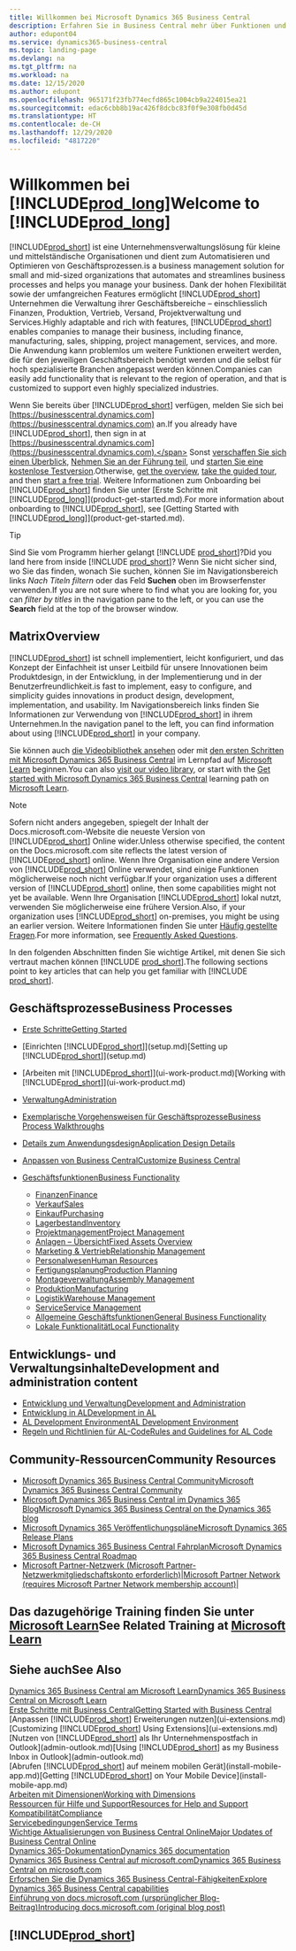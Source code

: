 ```yaml
---
title: Willkommen bei Microsoft Dynamics 365 Business Central
description: Erfahren Sie in Business Central mehr über Funktionen und Arbeitsszenarien, mit denen Unternehmen ihr Geschäft verwalten können, einschliesslich Finanzen, Fertigung, Vertrieb, Versand, Projektmanagement, Services und mehr.
author: edupont04
ms.service: dynamics365-business-central
ms.topic: landing-page
ms.devlang: na
ms.tgt_pltfrm: na
ms.workload: na
ms.date: 12/15/2020
ms.author: edupont
ms.openlocfilehash: 965171f23fb774ecfd865c1004cb9a224015ea21
ms.sourcegitcommit: edac6cbb8b19ac426f8dcbc83f0f9e308fb0d45d
ms.translationtype: HT
ms.contentlocale: de-CH
ms.lasthandoff: 12/29/2020
ms.locfileid: "4817220"
---
```

# <a name="welcome-to-prod_long"></a><span data-ttu-id="b4226-103">Willkommen bei [!INCLUDE[prod_long](includes/prod_long.md)]</span><span class="sxs-lookup"><span data-stu-id="b4226-103">Welcome to [!INCLUDE[prod_long](includes/prod_long.md)]</span></span>

[!INCLUDE[prod_short](includes/prod_short.md)] <span data-ttu-id="b4226-104">ist eine Unternehmensverwaltungslösung für kleine und mittelständische Organisationen und dient zum Automatisieren und Optimieren von Geschäftsprozessen.</span><span class="sxs-lookup"><span data-stu-id="b4226-104">is a business management solution for small and mid-sized organizations that automates and streamlines business processes and helps you manage your business.</span></span> <span data-ttu-id="b4226-105">Dank der hohen Flexibilität sowie der umfangreichen Features ermöglicht [!INCLUDE[prod_short](includes/prod_short.md)] Unternehmen die Verwaltung ihrer Geschäftsbereiche – einschliesslich Finanzen, Produktion, Vertrieb, Versand, Projektverwaltung und Services.</span><span class="sxs-lookup"><span data-stu-id="b4226-105">Highly adaptable and rich with features, [!INCLUDE[prod_short](includes/prod_short.md)] enables companies to manage their business, including finance, manufacturing, sales, shipping, project management, services, and more.</span></span> <span data-ttu-id="b4226-106">Die Anwendung kann problemlos um weitere Funktionen erweitert werden, die für den jeweiligen Geschäftsbereich benötigt werden und die selbst für hoch spezialisierte Branchen angepasst werden können.</span><span class="sxs-lookup"><span data-stu-id="b4226-106">Companies can easily add functionality that is relevant to the region of operation, and that is customized to support even highly specialized industries.</span></span>  

<span data-ttu-id="b4226-107">Wenn Sie bereits über [!INCLUDE[prod_short](includes/prod_short.md)] verfügen, melden Sie sich bei [https://businesscentral.dynamics.com](https://businesscentral.dynamics.com) an.</span><span class="sxs-lookup"><span data-stu-id="b4226-107">If you already have [!INCLUDE[prod_short](includes/prod_short.md)], then sign in at [https://businesscentral.dynamics.com](https://businesscentral.dynamics.com).</span></span> <span data-ttu-id="b4226-108">Sonst [verschaffen Sie sich einen Überblick](https://dynamics.microsoft.com/business-central/overview/),  [Nehmen Sie an der Führung teil](https://dynamics.microsoft.com/en-us/guidedtour/dynamics/business-central/1/1), und [starten Sie eine kostenlose Testversion](https://go.microsoft.com/fwlink/?linkid=847861).</span><span class="sxs-lookup"><span data-stu-id="b4226-108">Otherwise, [get the overview](https://dynamics.microsoft.com/business-central/overview/),  [take the guided tour](https://dynamics.microsoft.com/en-us/guidedtour/dynamics/business-central/1/1), and then [start a free trial](https://go.microsoft.com/fwlink/?linkid=847861).</span></span> <span data-ttu-id="b4226-109">Weitere Informationen zum Onboarding bei [!INCLUDE[prod_short](includes/prod_short.md)] finden Sie unter [Erste Schritte mit [!INCLUDE[prod_long](includes/prod_long.md)]](product-get-started.md).</span><span class="sxs-lookup"><span data-stu-id="b4226-109">For more information about onboarding to [!INCLUDE[prod_short](includes/prod_short.md)], see [Getting Started with [!INCLUDE[prod_long](includes/prod_long.md)]](product-get-started.md).</span></span>  

> [!TIP]
> <span data-ttu-id="b4226-110">Sind Sie vom Programm hierher gelangt [!INCLUDE [prod_short](includes/prod_short.md)]?</span><span class="sxs-lookup"><span data-stu-id="b4226-110">Did you land here from inside [!INCLUDE [prod_short](includes/prod_short.md)]?</span></span> <span data-ttu-id="b4226-111">Wenn Sie nicht sicher sind, wo Sie das finden, wonach Sie suchen, können Sie im Navigationsbereich links *Nach Titeln filtern* oder das Feld **Suchen** oben im Browserfenster verwenden.</span><span class="sxs-lookup"><span data-stu-id="b4226-111">If you are not sure where to find what you are looking for, you can *filter by titles* in the navigation pane to the left, or you can use the **Search** field at the top of the browser window.</span></span>

## <a name="overview"></a><span data-ttu-id="b4226-112">Matrix</span><span class="sxs-lookup"><span data-stu-id="b4226-112">Overview</span></span>

[!INCLUDE[prod_short](includes/prod_short.md)] <span data-ttu-id="b4226-113">ist schnell implementiert, leicht konfiguriert, und das Konzept der Einfachheit ist unser Leitbild für unsere Innovationen beim Produktdesign, in der Entwicklung, in der Implementierung und in der Benutzerfreundlichkeit.</span><span class="sxs-lookup"><span data-stu-id="b4226-113">is fast to implement, easy to configure, and simplicity guides innovations in product design, development, implementation, and usability.</span></span> <span data-ttu-id="b4226-114">Im Navigationsbereich links finden Sie Informationen zur Verwendung von [!INCLUDE[prod_short](includes/prod_short.md)] in ihrem Unternehmen.</span><span class="sxs-lookup"><span data-stu-id="b4226-114">In the navigation panel to the left, you can find information about using [!INCLUDE[prod_short](includes/prod_short.md)] in your company.</span></span>  

<span data-ttu-id="b4226-115">Sie können auch [die Videobibliothek ansehen](across-videos.md) oder mit [den ersten Schritten mit Microsoft Dynamics 365 Business Central](/learn/paths/get-started-dynamics-365-business-central/) im Lernpfad auf [Microsoft Learn](/learn/dynamics365/business-central?WT.mc_id=dyn365bc_landingpage-docs) beginnen.</span><span class="sxs-lookup"><span data-stu-id="b4226-115">You can also [visit our video library](across-videos.md), or start with the [Get started with Microsoft Dynamics 365 Business Central](/learn/paths/get-started-dynamics-365-business-central/) learning path on [Microsoft Learn](/learn/dynamics365/business-central?WT.mc_id=dyn365bc_landingpage-docs).</span></span>  

> [!NOTE]
> <span data-ttu-id="b4226-116">Sofern nicht anders angegeben, spiegelt der Inhalt der Docs.microsoft.com-Website die neueste Version von [!INCLUDE[prod_short](includes/prod_short.md)] Online wider.</span><span class="sxs-lookup"><span data-stu-id="b4226-116">Unless otherwise specified, the content on the Docs.microsoft.com site reflects the latest version of [!INCLUDE[prod_short](includes/prod_short.md)] online.</span></span> <span data-ttu-id="b4226-117">Wenn Ihre Organisation eine andere Version von [!INCLUDE[prod_short](includes/prod_short.md)] Online verwendet, sind einige Funktionen möglicherweise noch nicht verfügbar.</span><span class="sxs-lookup"><span data-stu-id="b4226-117">If your organization uses a different version of [!INCLUDE[prod_short](includes/prod_short.md)] online, then some capabilities might not yet be available.</span></span> <span data-ttu-id="b4226-118">Wenn Ihre Organisation [!INCLUDE[prod_short](includes/prod_short.md)] lokal nutzt, verwenden Sie möglicherweise eine frühere Version.</span><span class="sxs-lookup"><span data-stu-id="b4226-118">Also, if your organization uses [!INCLUDE[prod_short](includes/prod_short.md)] on-premises, you might be using an earlier version.</span></span> <span data-ttu-id="b4226-119">Weitere Informationen finden Sie unter [Häufig gestellte Fragen](across-faq.md).</span><span class="sxs-lookup"><span data-stu-id="b4226-119">For more information, see [Frequently Asked Questions](across-faq.md).</span></span>

<span data-ttu-id="b4226-120">In den folgenden Abschnitten finden Sie wichtige Artikel, mit denen Sie sich vertraut machen können [!INCLUDE [prod_short](includes/prod_short.md)].</span><span class="sxs-lookup"><span data-stu-id="b4226-120">The following sections point to key articles that can help you get familiar with [!INCLUDE [prod_short](includes/prod_short.md)].</span></span>  

## <a name="business-processes"></a><span data-ttu-id="b4226-121">Geschäftsprozesse</span><span class="sxs-lookup"><span data-stu-id="b4226-121">Business Processes</span></span>

- [<span data-ttu-id="b4226-122">Erste Schritte</span><span class="sxs-lookup"><span data-stu-id="b4226-122">Getting Started</span></span>](product-get-started.md)
- <span data-ttu-id="b4226-123">[Einrichten [!INCLUDE[prod_short](includes/prod_short.md)]](setup.md)</span><span class="sxs-lookup"><span data-stu-id="b4226-123">[Setting up [!INCLUDE[prod_short](includes/prod_short.md)]](setup.md)</span></span>
- <span data-ttu-id="b4226-124">[Arbeiten mit [!INCLUDE[prod_short](includes/prod_short.md)]](ui-work-product.md)</span><span class="sxs-lookup"><span data-stu-id="b4226-124">[Working with [!INCLUDE[prod_short](includes/prod_short.md)]](ui-work-product.md)</span></span>
- [<span data-ttu-id="b4226-125">Verwaltung</span><span class="sxs-lookup"><span data-stu-id="b4226-125">Administration</span></span>](admin-setup-and-administration.md)
- [<span data-ttu-id="b4226-126">Exemplarische Vorgehensweisen für Geschäftsprozesse</span><span class="sxs-lookup"><span data-stu-id="b4226-126">Business Process Walkthroughs</span></span>](walkthrough-business-process-walkthroughs.md)
- [<span data-ttu-id="b4226-127">Details zum Anwendungsdesign</span><span class="sxs-lookup"><span data-stu-id="b4226-127">Application Design Details</span></span>](design-details-application-design.md)
- [<span data-ttu-id="b4226-128">Anpassen von Business Central</span><span class="sxs-lookup"><span data-stu-id="b4226-128">Customize Business Central</span></span>](ui-customizing-overview.md)
- [<span data-ttu-id="b4226-129">Geschäftsfunktionen</span><span class="sxs-lookup"><span data-stu-id="b4226-129">Business Functionality</span></span>](across-business-functionality.md)

  - [<span data-ttu-id="b4226-130">Finanzen</span><span class="sxs-lookup"><span data-stu-id="b4226-130">Finance</span></span>](finance.md)
  - [<span data-ttu-id="b4226-131">Verkauf</span><span class="sxs-lookup"><span data-stu-id="b4226-131">Sales</span></span>](sales-manage-sales.md)
  - [<span data-ttu-id="b4226-132">Einkauf</span><span class="sxs-lookup"><span data-stu-id="b4226-132">Purchasing</span></span>](purchasing-manage-purchasing.md)
  - [<span data-ttu-id="b4226-133">Lagerbestand</span><span class="sxs-lookup"><span data-stu-id="b4226-133">Inventory</span></span>](inventory-manage-inventory.md)
  - [<span data-ttu-id="b4226-134">Projektmanagement</span><span class="sxs-lookup"><span data-stu-id="b4226-134">Project Management</span></span>](projects-manage-projects.md)
  - [<span data-ttu-id="b4226-135">Anlagen – Übersicht</span><span class="sxs-lookup"><span data-stu-id="b4226-135">Fixed Assets Overview</span></span>](fa-manage.md)
  - [<span data-ttu-id="b4226-136">Marketing & Vertrieb</span><span class="sxs-lookup"><span data-stu-id="b4226-136">Relationship Management</span></span>](marketing-relationship-management.md)
  - [<span data-ttu-id="b4226-137">Personalwesen</span><span class="sxs-lookup"><span data-stu-id="b4226-137">Human Resources</span></span>](hr-manage-human-resources.md)
  - [<span data-ttu-id="b4226-138">Fertigungsplanung</span><span class="sxs-lookup"><span data-stu-id="b4226-138">Production Planning</span></span>](production-planning.md)
  - [<span data-ttu-id="b4226-139">Montageverwaltung</span><span class="sxs-lookup"><span data-stu-id="b4226-139">Assembly Management</span></span>](assembly-assemble-items.md)
  - [<span data-ttu-id="b4226-140">Produktion</span><span class="sxs-lookup"><span data-stu-id="b4226-140">Manufacturing</span></span>](production-manage-manufacturing.md)
  - [<span data-ttu-id="b4226-141">Logistik</span><span class="sxs-lookup"><span data-stu-id="b4226-141">Warehouse Management</span></span>](warehouse-manage-warehouse.md)
  - [<span data-ttu-id="b4226-142">Service</span><span class="sxs-lookup"><span data-stu-id="b4226-142">Service Management</span></span>](service-service.md)
  - [<span data-ttu-id="b4226-143">Allgemeine Geschäftsfunktionen</span><span class="sxs-lookup"><span data-stu-id="b4226-143">General Business Functionality</span></span>](ui-across-business-areas.md)
  - [<span data-ttu-id="b4226-144">Lokale Funktionalität</span><span class="sxs-lookup"><span data-stu-id="b4226-144">Local Functionality</span></span>](about-localization.md)

## <a name="development-and-administration-content"></a><span data-ttu-id="b4226-145">Entwicklungs- und Verwaltungsinhalte</span><span class="sxs-lookup"><span data-stu-id="b4226-145">Development and administration content</span></span>

- [<span data-ttu-id="b4226-146">Entwicklung und Verwaltung</span><span class="sxs-lookup"><span data-stu-id="b4226-146">Development and Administration</span></span>](/dynamics365/business-central/dev-itpro/index)
- [<span data-ttu-id="b4226-147">Entwicklung in AL</span><span class="sxs-lookup"><span data-stu-id="b4226-147">Development in AL</span></span>](/dynamics365/business-central/dev-itpro/developer/devenv-dev-overview)
- [<span data-ttu-id="b4226-148">AL Development Environment</span><span class="sxs-lookup"><span data-stu-id="b4226-148">AL Development Environment</span></span>](/dynamics365/business-central/dev-itpro/developer/devenv-reference-overview)
- [<span data-ttu-id="b4226-149">Regeln und Richtlinien für AL-Code</span><span class="sxs-lookup"><span data-stu-id="b4226-149">Rules and Guidelines for AL Code</span></span>](/dynamics365/business-central/dev-itpro/compliance/apptest-overview)

## <a name="community-resources"></a><span data-ttu-id="b4226-150">Community-Ressourcen</span><span class="sxs-lookup"><span data-stu-id="b4226-150">Community Resources</span></span>

- [<span data-ttu-id="b4226-151">Microsoft Dynamics 365 Business Central Community</span><span class="sxs-lookup"><span data-stu-id="b4226-151">Microsoft Dynamics 365 Business Central Community</span></span>](https://community.dynamics.com/business)
- [<span data-ttu-id="b4226-152">Microsoft Dynamics 365 Business Central im Dynamics 365 Blog</span><span class="sxs-lookup"><span data-stu-id="b4226-152">Microsoft Dynamics 365 Business Central on the Dynamics 365 blog</span></span>](https://cloudblogs.microsoft.com/dynamics365/it/product/business-central/)
- [<span data-ttu-id="b4226-153">Microsoft Dynamics 365 Veröffentlichungspläne</span><span class="sxs-lookup"><span data-stu-id="b4226-153">Microsoft Dynamics 365 Release Plans</span></span>](https://go.microsoft.com/fwlink/?linkid=2047422)
- [<span data-ttu-id="b4226-154">Microsoft Dynamics 365 Business Central Fahrplan</span><span class="sxs-lookup"><span data-stu-id="b4226-154">Microsoft Dynamics 365 Business Central Roadmap</span></span>](https://dynamics.microsoft.com/roadmap/business-central/)
- <span data-ttu-id="b4226-155">[Microsoft Partner-Netzwerk \(Microsoft Partner-Netzwerkmitgliedschaftskonto erforderlich\)](https://mspartner.microsoft.com/en/us/windows/index.aspx)|</span><span class="sxs-lookup"><span data-stu-id="b4226-155">[Microsoft Partner Network \(requires Microsoft Partner Network membership account\)](https://mspartner.microsoft.com/en/us/windows/index.aspx)|</span></span>  

## <a name="see-related-training-at-microsoft-learn"></a><span data-ttu-id="b4226-156">Das dazugehörige Training finden Sie unter [Microsoft Learn](/learn/dynamics365/business-central?WT.mc_id=dyn365bc_landingpage-docs)</span><span class="sxs-lookup"><span data-stu-id="b4226-156">See Related Training at [Microsoft Learn](/learn/dynamics365/business-central?WT.mc_id=dyn365bc_landingpage-docs)</span></span>

## <a name="see-also"></a><span data-ttu-id="b4226-157">Siehe auch</span><span class="sxs-lookup"><span data-stu-id="b4226-157">See Also</span></span>

[<span data-ttu-id="b4226-158">Dynamics 365 Business Central am Microsoft Learn</span><span class="sxs-lookup"><span data-stu-id="b4226-158">Dynamics 365 Business Central on Microsoft Learn</span></span>](/learn/dynamics365/business-central?WT.mc_id=dyn365bc_landingpage-docs)  
[<span data-ttu-id="b4226-159">Erste Schritte mit Business Central</span><span class="sxs-lookup"><span data-stu-id="b4226-159">Getting Started with Business Central</span></span>](product-get-started.md)  
<span data-ttu-id="b4226-160">[Anpassen [!INCLUDE[prod_short](includes/prod_short.md)] Erweiterungen nutzen](ui-extensions.md)</span><span class="sxs-lookup"><span data-stu-id="b4226-160">[Customizing [!INCLUDE[prod_short](includes/prod_short.md)] Using Extensions](ui-extensions.md)</span></span>  
<span data-ttu-id="b4226-161">[Nutzen von [!INCLUDE[prod_short](includes/prod_short.md)] als Ihr Unternehmenspostfach in Outlook](admin-outlook.md)</span><span class="sxs-lookup"><span data-stu-id="b4226-161">[Using [!INCLUDE[prod_short](includes/prod_short.md)] as my Business Inbox in Outlook](admin-outlook.md)</span></span>  
<span data-ttu-id="b4226-162">[Abrufen [!INCLUDE[prod_short](includes/prod_short.md)] auf meinem mobilen Gerät](install-mobile-app.md)</span><span class="sxs-lookup"><span data-stu-id="b4226-162">[Getting [!INCLUDE[prod_short](includes/prod_short.md)] on Your Mobile Device](install-mobile-app.md)</span></span>  
[<span data-ttu-id="b4226-163">Arbeiten mit Dimensionen</span><span class="sxs-lookup"><span data-stu-id="b4226-163">Working with Dimensions</span></span>](finance-dimensions.md)  
[<span data-ttu-id="b4226-164">Ressourcen für Hilfe und Support</span><span class="sxs-lookup"><span data-stu-id="b4226-164">Resources for Help and Support</span></span>](product-help-and-support.md)  
[<span data-ttu-id="b4226-165">Kompatibilität</span><span class="sxs-lookup"><span data-stu-id="b4226-165">Compliance</span></span>](compliance/compliance-overview.md)  
[<span data-ttu-id="b4226-166">Servicebedingungen</span><span class="sxs-lookup"><span data-stu-id="b4226-166">Service Terms</span></span>](compliance/compliance-service-compliance.md#service-terms)  
[<span data-ttu-id="b4226-167">Wichtige Aktualisierungen von Business Central Online</span><span class="sxs-lookup"><span data-stu-id="b4226-167">Major Updates of Business Central Online</span></span>](/dynamics365/business-central/dev-itpro/administration/update-rollout-timelime)  
[<span data-ttu-id="b4226-168">Dynamics 365-Dokumentation</span><span class="sxs-lookup"><span data-stu-id="b4226-168">Dynamics 365 documentation</span></span>](/dynamics365/)  
[<span data-ttu-id="b4226-169">Dynamics 365 Business Central auf microsoft.com</span><span class="sxs-lookup"><span data-stu-id="b4226-169">Dynamics 365 Business Central on microsoft.com</span></span>](https://dynamics.microsoft.com/business-central/overview/)  
[<span data-ttu-id="b4226-170">Erforschen Sie die Dynamics 365 Business Central-Fähigkeiten</span><span class="sxs-lookup"><span data-stu-id="b4226-170">Explore Dynamics 365 Business Central capabilities</span></span>](https://dynamics.microsoft.com/business-central/capabilities/)  
[<span data-ttu-id="b4226-171">Einführung von docs.microsoft.com (ursprünglicher Blog-Beitrag)</span><span class="sxs-lookup"><span data-stu-id="b4226-171">Introducing docs.microsoft.com (original blog post)</span></span>](https://docs.microsoft.com/teamblog/introducing-docs-microsoft-com)  

## [!INCLUDE[prod_short](includes/free_trial_md.md)]
